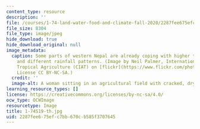 ```yaml
---
content_type: resource
description: ''
file: /courses/1-74-land-water-food-and-climate-fall-2020/2287fee675efc7bb670cb585f3707645_1-74S19-th.jpg
file_size: 8304
file_type: image/jpeg
hide_download: true
hide_download_original: null
image_metadata:
  caption: Some parts of western Nepal are already coping with higher temperatures
    and different rainfall patterns. (Image by Neil Palmer, International Center for
    Tropical Agriculture (CIAT) on [flickr](https://www.flickr.com/photos/ciat/7350704058/).
    License CC BY-NC-SA.)
  credit: ''
  image-alt: A woman sitting in an agricultural field with cracked, dry earth.
learning_resource_types: []
license: https://creativecommons.org/licenses/by-nc-sa/4.0/
ocw_type: OCWImage
resourcetype: Image
title: 1-74S19-th.jpg
uid: 2287fee6-75ef-c7bb-670c-b585f3707645
---
```

